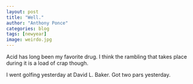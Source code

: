 ```yaml
---
layout: post
title: "Well."
author: "Anthony Ponce"
categories: blog
tags: [newyear]
image: weirdo.jpg
---
```


Acid has long been my favorite drug. I think the rambling that takes place during it is a load of crap though. 

I went golfing yesterday at David L. Baker. Got two pars yesterday. 
